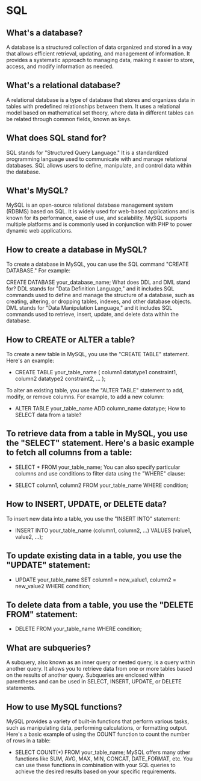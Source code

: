 # SQL

## What's a database?

A database is a structured collection of data organized and stored in a way that allows efficient retrieval, updating, and management of information. It provides a systematic approach to managing data, making it easier to store, access, and modify information as needed.

## What's a relational database?

A relational database is a type of database that stores and organizes data in tables with predefined relationships between them. It uses a relational model based on mathematical set theory, where data in different tables can be related through common fields, known as keys.

## What does SQL stand for?

SQL stands for "Structured Query Language." It is a standardized programming language used to communicate with and manage relational databases. SQL allows users to define, manipulate, and control data within the database.

## What's MySQL?

MySQL is an open-source relational database management system (RDBMS) based on SQL. It is widely used for web-based applications and is known for its performance, ease of use, and scalability. MySQL supports multiple platforms and is commonly used in conjunction with PHP to power dynamic web applications.

## How to create a database in MySQL?

To create a database in MySQL, you can use the SQL command "CREATE DATABASE." For example:

CREATE DATABASE your_database_name;
What does DDL and DML stand for?
DDL stands for "Data Definition Language," and it includes SQL commands used to define and manage the structure of a database, such as creating, altering, or dropping tables, indexes, and other database objects.
DML stands for "Data Manipulation Language," and it includes SQL commands used to retrieve, insert, update, and delete data within the database.

## How to CREATE or ALTER a table?

To create a new table in MySQL, you use the "CREATE TABLE" statement. Here's an example:

* CREATE TABLE your_table_name (
    column1 datatype1 constraint1,
    column2 datatype2 constraint2,
    ...
);

To alter an existing table, you use the "ALTER TABLE" statement to add, modify, or remove columns. For example, to add a new column:

* ALTER TABLE your_table_name
ADD column_name datatype;
How to SELECT data from a table?

## To retrieve data from a table in MySQL, you use the "SELECT" statement. Here's a basic example to fetch all columns from a table:

* SELECT * FROM your_table_name;
You can also specify particular columns and use conditions to filter data using the "WHERE" clause:

* SELECT column1, column2 FROM your_table_name WHERE condition;

## How to INSERT, UPDATE, or DELETE data?
To insert new data into a table, you use the "INSERT INTO" statement:

* INSERT INTO your_table_name (column1, column2, ...)
VALUES (value1, value2, ...);

## To update existing data in a table, you use the "UPDATE" statement:

* UPDATE your_table_name
SET column1 = new_value1, column2 = new_value2
WHERE condition;
## To delete data from a table, you use the "DELETE FROM" statement:

* DELETE FROM your_table_name
WHERE condition;

## What are subqueries?

A subquery, also known as an inner query or nested query, is a query within another query. It allows you to retrieve data from one or more tables based on the results of another query. Subqueries are enclosed within parentheses and can be used in SELECT, INSERT, UPDATE, or DELETE statements.

## How to use MySQL functions?

MySQL provides a variety of built-in functions that perform various tasks, such as manipulating data, performing calculations, or formatting output. Here's a basic example of using the COUNT function to count the number of rows in a table:

* SELECT COUNT(*) FROM your_table_name;
MySQL offers many other functions like SUM, AVG, MAX, MIN, CONCAT, DATE_FORMAT, etc. You can use these functions in combination with your SQL queries to achieve the desired results based on your specific requirements.
